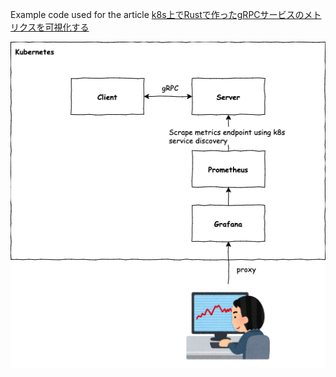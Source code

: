 Example code used for the article [k8s上でRustで作ったgRPCサービスのメトリクスを可視化する](https://zenn.dev/yukinarit/articles/0bfa0a31aa6577)

![](overview.png)
